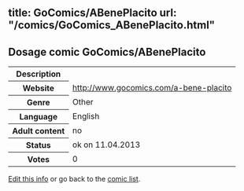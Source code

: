 title: GoComics/ABenePlacito
url: "/comics/GoComics_ABenePlacito.html"
---
Dosage comic GoComics/ABenePlacito
-----------------------------------------

<table class="comicinfo">
<tr>
<th>Description</th><td></td>
</tr>
<tr>
<th>Website</th><td><a href="http://www.gocomics.com/a-bene-placito">http://www.gocomics.com/a-bene-placito</a></td>
</tr>
<tr>
<th>Genre</th><td>Other</td>
</tr>
<tr>
<th>Language</th><td>English</td>
</tr>
<tr>
<th>Adult content</th><td>no</td>
</tr>
<tr>
<th>Status</th><td>ok on 11.04.2013</td>
</tr>
<tr>
<th>Votes</th><td>0</div></td>
</tr>
</table>

[Edit this info](/comics/GoComics_ABenePlacito_edit.html) or go back to the [comic list](../comic-index.html).
